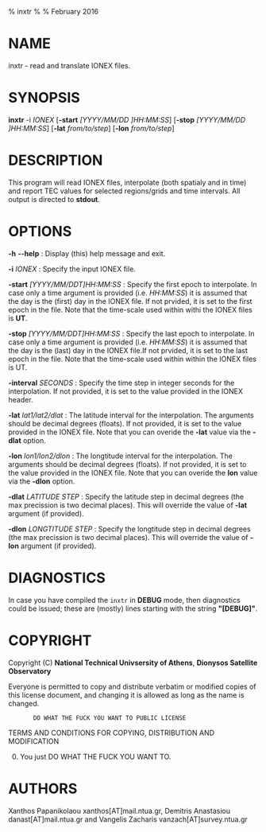 % inxtr
%
% February 2016


# NAME

inxtr - read and translate IONEX files.

# SYNOPSIS

**inxtr** -i *IONEX* 
[**-start** *[YYYY/MM/DD ]HH:MM:SS*] 
[**-stop** *[YYYY/MM/DD ]HH:MM:SS*] 
[**-lat** *from/to/step*] 
[**-lon** *from/to/step*]

# DESCRIPTION

This program will read IONEX files, interpolate (both spatialy and in time)
and report TEC values for selected regions/grids and time intervals. All 
output is directed to **stdout**.

# OPTIONS


**-h** **--help**
:   Display (this) help message and exit.

**-i** *IONEX*
:   Specify the input IONEX file.

**-start** *[YYYY/MM/DDT]HH:MM:SS*
:   Specify the first epoch to interpolate. In case only
    a time argument is provided (i.e. *HH:MM:SS*) it is
    assumed that the day is the (first) day in the
    IONEX file. If not prvided, it is set to the first
    epoch in the file. Note that the time-scale used within
    withi the IONEX files is **UT**.

**-stop** *[YYYY/MM/DDT]HH:MM:SS*
:   Specify the last epoch to interpolate. In case only
    a time argument is provided (i.e. *HH:MM:SS*) it is
    assumed that the day is the (last) day in the 
    IONEX file.If not prvided, it is set to the last
    epoch in the file. Note that the time-scale used within
    within the IONEX files is UT.

**-interval** *SECONDS*
:   Specify the time step in integer seconds for the
    interpolation. If not provided, it is set to
    the value provided in the IONEX header.

**-lat** *lat1/lat2/dlat*
:   The latitude interval for the interpolation. The
    arguments should be decimal degrees (floats).
    If not provided, it is set to the value provided
    in the IONEX file. Note that you can overide the
    **-lat** value via the **-dlat** option.    

**-lon** *lon1/lon2/dlon*
:   The longtitude interval for the interpolation. The
    arguments should be decimal degrees (floats).
    If not provided, it is set to the value provided
    in the IONEX file. Note that you can overide the
    **lon** value via the **-dlon** option.

**-dlat** *LATITUDE STEP*
:   Specify the latitude step in decimal degrees (the
    max precission is two decimal places). This will
    override the value of **-lat** argument (if provided).

**-dlon** *LONGTITUDE STEP*
:   Specify the longtitude step in decimal degrees (the
    max precission is two decimal places). This will
    override the value of **-lon** argument (if provided).

# DIAGNOSTICS

In case you have compiled the `inxtr` in **DEBUG** mode, then
diagnostics could be issued; these are (mostly) lines starting
with the string **"[DEBUG]"**.

# COPYRIGHT


Copyright (C) **National Technical Univsersity of Athens**, **Dionysos Satellite Observatory**


Everyone is permitted to copy and distribute verbatim or modified
copies of this license document, and changing it is allowed as long
as the name is changed.

           DO WHAT THE FUCK YOU WANT TO PUBLIC LICENSE
  TERMS AND CONDITIONS FOR COPYING, DISTRIBUTION AND MODIFICATION

 0. You just DO WHAT THE FUCK YOU WANT TO.


# AUTHORS

Xanthos Papanikolaou xanthos[AT]mail.ntua.gr, Demitris Anastasiou danast[AT]mail.ntua.gr and 
Vangelis Zacharis vanzach[AT]survey.ntua.gr
